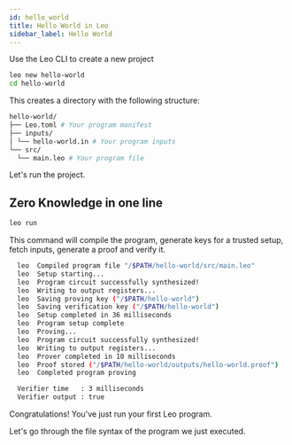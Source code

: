 ```yaml
---
id: hello_world
title: Hello World in Leo
sidebar_label: Hello World
---
```


Use the Leo CLI to create a new project

```bash
leo new hello-world
cd hello-world
```

This creates a directory with the following structure:
```bash
hello-world/
├── Leo.toml # Your program manifest
├── inputs/ 
│ └── hello-world.in # Your program inputs
└── src/    
  └── main.leo # Your program file
```

Let's run the project.

## Zero Knowledge in one line

```bash
leo run
```
This command will compile the program, generate keys for a trusted setup, fetch inputs, generate a proof and verify it.


```bash title="console output:"
  leo  Compiled program file "/$PATH/hello-world/src/main.leo"
  leo  Setup starting...
  leo  Program circuit successfully synthesized!
  leo  Writing to output registers...
  leo  Saving proving key ("/$PATH/hello-world")
  leo  Saving verification key ("/$PATH/hello-world")
  leo  Setup completed in 36 milliseconds
  leo  Program setup complete
  leo  Proving...
  leo  Program circuit successfully synthesized!
  leo  Writing to output registers...
  leo  Prover completed in 10 milliseconds
  leo  Proof stored ("/$PATH/hello-world/outputs/hello-world.proof")
  leo  Completed program proving

  Verifier time   : 3 milliseconds
  Verifier output : true
```

Congratulations! You've just run your first Leo program.

Let's go through the file syntax of the program we just executed.